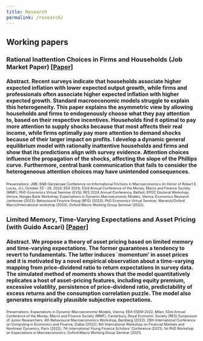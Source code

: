 ```yaml
---
title: Research
permalink: /research/
---
```

## Working papers

### **Rational Inattention Choices in Firms and Households (Job Market Paper)** [[Paper]](/files/papers/JMP_Yifan_Zhang.pdf)

#### **Abstract.** Recent surveys indicate that households associate higher expected inflation with lower expected output growth, while firms and professionals often associate higher expected inflation with higher expected growth. Standard macroeconomic models struggle to explain this heterogeneity. This paper explains the asymmetric view by allowing households and firms to endogenously choose what they pay attention to, based on their respective incentives. Households find it optimal to pay more attention to supply shocks because that most affects their real income, while firms optimally pay more attention to demand shocks because of their larger impact on profits. I develop a dynamic general equilibrium model with rationally inattentive households and firms and show that its predictions align with survey evidence. Attention choices influence the propagation of the shocks, affecting the slope of the Phillips curve. Furthermore, central bank communication that fails to consider the heterogeneous attention choices may have unintended consequences.

<p class="small" style="font-size: 0.65em;"> Presentations: JME-SNB-Gerzensee Conference on Informational Frictions in Macroeconomics (in Honor of Robert E. Lucas, Jr.), October 25 - 26, 2024; EEA 2024; 53rd Annual Conference of the Money, Macro and Finance Society (MMF); PhD-Economics Virtual Seminar (EVS); RES 2024 Annual Conference, Belfast; EPOC Doctoral Workshop, Venice; Norges Bank Workshop; Expectations in Dynamic Macroeconomic Models, Vienna; Economics Research Jamboree (2023); Behavioural Finance Group (BFG) (2023); PhD Economics Virtual Seminar; Warwick/Oxford Macro/International workshop (2023); Oxford Macro Working Group Seminar (2022).</p>

### **Limited Memory, Time-Varying Expectations and Asset Pricing** (with Guido Ascari) [[Paper]](/files/papers/wp_tv_expectations.pdf)

#### **Abstract.** We propose a theory of asset pricing based on limited memory and time-varying expectations. The former guarantees a tendency to revert to fundamentals. The latter induces `momentum' in asset prices and it is motivated by a novel empirical observation about a time-varying mapping from price-dividend ratio to return expectations in survey data. The simulated method of moments shows that the model quantitatively replicates a host of asset-pricing features, including equity premium, excessive volatility, persistence of price-dividend ratio, predictability of excess returns and the consumption correlation puzzle. The model also generates empirically plausible subjective expectations.

<p class="small"  style="font-size: 0.65em;"> Presentations:  Expectations in Dynamic Macroeconomic Models, Vienna; EEA-ESEM 2022, Milan; 53rd Annual Conference of the Money, Macro and Finance  Society (MMF), Canterbury; Royal Economic Society (RES) Symposium of Junior Researchers; 4th Behavioural Macroeconomics Workshop, Bamberg (2022); 28th International Conference on Computing in Economics and Finance, Dallas (2022); 6th International Workshop on Financial Markets and Nonlinear Dynamics, Paris (2022); 7th International Young Finance Scholars' Conference (2021); 1st PhD Workshop on Expectations in Macroeconomics;  Oxford Macro Working Group Seminar (2021).</p>

